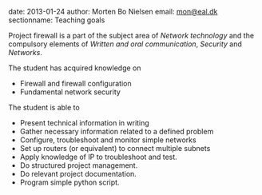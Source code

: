date: 2013-01-24
author: Morten Bo Nielsen
email: mon@eal.dk
sectionname: Teaching goals

Project firewall is a part of the subject area of *Network technology* and the compulsory elements of *Written and oral communication*, *Security* and *Networks*. 

The student has acquired knowledge on

* Firewall and firewall configuration
* Fundamental network security

The student is able to

* Present technical information in writing
* Gather necessary information related to a defined problem
* Configure, troubleshoot and monitor simple networks
* Set up routers (or equivalent) to connect multiple subnets
* Apply knowledge of IP to troubleshoot and test.
* Do structured project management.
* Do relevant project documentation.
* Program simple python script.



